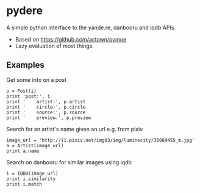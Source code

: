 pydere  
======  

A simple python interface to the yande.re, danbooru and iqdb APIs. 

- Based on https://github.com/actown/pymoe  
- Lazy evaluation of most things.  

Examples  
--------  

Get some info on a post  

    p = Post(i)  
    print 'post:', i  
    print '    artist:', p.artist  
    print '    circle:', p.circle  
    print '    source:', p.source  
    print '    preview:', p.preview  

Search for an artist's name given an url e.g. from pixiv  

    image_url = 'http://i1.pixiv.net/img83/img/luminocity/35089455_m.jpg'  
    a = Artist(image_url)  
    print a.name  

Search on danbooru for similar images using iqdb  

    i = IQDB(image_url)  
    print i.similarity  
    print i.match  

